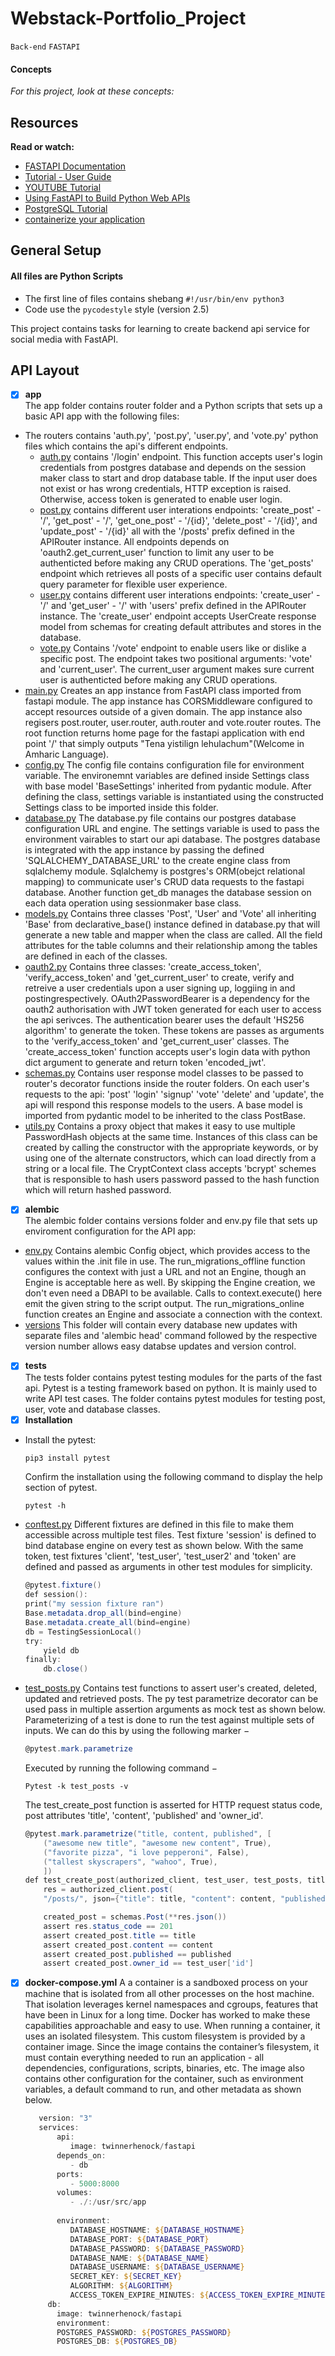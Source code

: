 # Webstack-Portfolio_Project

`Back-end` `FASTAPI`

#### Concepts

_For this project, look at these concepts:_

## Resources

**Read or watch:**

* [FASTAPI Documentation](https://fastapi.tiangolo.com)
* [Tutorial - User Guide](https://fastapi.tiangolo.com/tutorial/)
* [YOUTUBE Tutorial](https://www.youtube.com/watch?v=0sOvCWFmrtA&ab_channel=freeCodeCamp.org)
* [Using FastAPI to Build Python Web APIs](https://realpython.com/fastapi-python-web-apis/)
* [PostgreSQL Tutorial](https://www.postgresqltutorial.com/)
* [containerize your application](https://docs.docker.com/get-started/)

## General Setup

#### All files are Python Scripts

* The first line of files contains shebang `#!/usr/bin/env python3`
* Code use the `pycodestyle` style (version 2.5)

This project contains tasks for learning to create backend api service for social media with FastAPI.

## API Layout

+ [x]  **app**<br/> The app folder contains router folder and a Python scripts that sets up a basic API app with the following files:
  + The routers contains 'auth.py', 'post.py', 'user.py', and 'vote.py' python files which contains the api's different endpoints.
    + [auth.py](https://github.com/twinnerhenock/Webstack-Portfolio_Project/blob/main/app/routers/auth.py) contains '/login' endpoint. This function accepts user's login credentials from postgres database and depends on the	session maker class to start and drop database table. If the input user does not exist or has wrong credentials, HTTP exception is raised. Otherwise, access token is generated to enable user login.
    + [post.py](https://github.com/twinnerhenock/Webstack-Portfolio_Project/blob/main/app/routers/post.py) contains different user interations endpoints: 'create_post' - '/', 'get_post' - '/', 'get_one_post' - '/{id}', 'delete_post' - '/{id}', and 'update_post' - '/{id}' all with the '/posts' prefix defined in the APIRouter instance. All endpoints depends on 'oauth2.get_current_user' function to limit any user to be authenticted before making any CRUD operations. The 'get_posts' endpoint which retrieves all posts of a specific user contains default query parameter for flexible user experience.   
    + [user.py](https://github.com/twinnerhenock/Webstack-Portfolio_Project/blob/main/app/routers/user.py) contains different user interations endpoints: 'create_user' - '/' and 'get_user' - '/' with 'users' prefix defined in the APIRouter instance. The 'create_user' endpoint accepts UserCreate response model from schemas for creating default attributes and stores in the database. 
    + [vote.py](https://github.com/twinnerhenock/Webstack-Portfolio_Project/blob/main/app/routers/vote.py) Contains '/vote' endpoint to enable users like or dislike a specific post. The endpoint takes two positional arguments: 'vote' and 'current_user'. The current_user argument makes sure current user is  authenticted before making any CRUD operations. 
  + [main.py](https://github.com/twinnerhenock/Webstack-Portfolio_Project/blob/main/app/main.py) Creates an app instance from FastAPI class imported from fastapi module. The app instance has CORSMiddleware configured to accept resources outside of a given domain. The app instance also regisers post.router, user.router, auth.router and vote.router routes. The root function returns home page for the fastapi application with end point '/' that simply outputs "Tena yistilign lehulachum"(Welcome in Amharic Language).
  + [config.py](https://github.com/twinnerhenock/Webstack-Portfolio_Project/blob/main/app/config.py) The config file contains configuration file for environment variable. The environemnt variables are defined inside Settings class with base model 'BaseSettings' inherited from pydantic module. After defining the class, settings variable is instantiated using the constructed Settings class to be imported inside this folder.
  + [database.py](https://github.com/twinnerhenock/Webstack-Portfolio_Project/blob/main/app/database.py) The database.py file contains our postgres database configuration URL and engine. The settings variable is used to pass the environment vairables to start our api database. The postgres database is integrated with the app instance by passing the defined 'SQLALCHEMY_DATABASE_URL' to the create engine class from sqlalchemy module. Sqlalchemy is postgres's ORM(obejct relational mapping) to communicate user's CRUD data requests to the fastapi database. Another function get_db manages the database session on each data operation using sessionmaker base class.
  + [models.py](https://github.com/twinnerhenock/Webstack-Portfolio_Project/blob/main/app/models.py) Contains three classes 'Post', 'User' and 'Vote' all inheriting 'Base' from declarative_base() instance defined in database.py that will generate a new table and mapper when the class are called. All the field attributes for the table columns and their relationship among the tables are defined in each of the classes.
  + [oauth2.py](https://github.com/twinnerhenock/Webstack-Portfolio_Project/blob/main/app/oauth2.py) Contains three classes: 'create_access_token', 'verify_access_token' and 'get_current_user' to create, verify and retreive a user credentials upon a user signing up, loggiing in and postingrespectively. OAuth2PasswordBearer is a dependency for the oauth2 authorisation with JWT token generated for each user to access the api serivces. The authentication bearer uses the default 'HS256 algorithm' to generate the token. These tokens are passes as arguments to the 'verify_access_token' and 'get_current_user' classes. The 'create_access_token' function accepts user's login data with python dict argument to generate and return token 'encoded_jwt'.
  + [schemas.py](https://github.com/twinnerhenock/Webstack-Portfolio_Project/blob/main/app/schemas.py) Contains user response model classes to be passed to router's decorator functions inside the router folders. On each user's requests to the api: 'post' 'login' 'signup' 'vote' 'delete' and 'update', the api will respond this response models to the users. A base model is imported from pydantic model to be inherited to the class PostBase. 
  + [utils.py](https://github.com/twinnerhenock/Webstack-Portfolio_Project/blob/main/app/utils.py) Contains a proxy object that makes it easy to use multiple PasswordHash objects at the same time. Instances of this class can be created by calling the constructor with the appropriate keywords, or by using one of the alternate constructors, which can load directly from a string or a local file. The CryptContext class accepts 'bcrypt' schemes that is responsible to hash users password passed to the hash function which will return hashed password.
       
+ [x]  **alembic**<br/> The alembic folder contains versions folder and env.py file that sets up enviroment configuration for the API app:
  + [env.py](https://github.com/twinnerhenock/Webstack-Portfolio_Project/blob/main/alembic/env.py) Contains alembic Config object, which provides
access to the values within the .init file in use. The run_migrations_offline function configures the context with just a URL and not an Engine, though an Engine is acceptable here as well. By skipping the Engine creation, we don't even need a DBAPI to be available. Calls to context.execute() here emit the given string to the script output. The run_migrations_online function creates an Engine and associate a connection with the context.
  + [versions](https://github.com/twinnerhenock/Webstack-Portfolio_Project/tree/main/alembic/versions) This folder will contain every database new updates with separate files and 'alembic head' command followed by the respective version number allows easy databse updates and version control. 
   
+ [x]  **tests**<br/> The tests folder contains pytest testing modules for the parts of the fast api. Pytest is a testing framework based on python. It is mainly used to write API test cases. The folder contains pytest modules for testing post, user, vote and database classes.
  + [x] **Installation**<br/>
  + Install the pytest:
    ```powershell
    pip3 install pytest
    ```
    Confirm the installation using the following command to display the help section of pytest.
    ```
    pytest -h
    ```
  + [conftest.py](https://github.com/twinnerhenock/Webstack-Portfolio_Project/blob/main/tests/conftest.py) Different fixtures are defined in this file to make them accessible across multiple test files. Test fixture 'session' is defined to bind database engine on every test as shown below. With the same token, test fixtures 'client', 'test_user', 'test_user2' and 'token' are defined and passed as arguments in other test modules for simplicity.
    ```powershell
    @pytest.fixture()
    def session():
    print("my session fixture ran")
    Base.metadata.drop_all(bind=engine)
    Base.metadata.create_all(bind=engine)
    db = TestingSessionLocal()
    try:
        yield db
    finally:
        db.close()
    ```
    
   + [test_posts.py](https://github.com/twinnerhenock/Webstack-Portfolio_Project/blob/main/tests/test_posts.py) Contains test functions to assert user's created, deleted, updated and retrieved posts. The py test parametrize decorator can be used pass in multiple assertion arguments as mock test as shown below. Parameterizing of a test is done to run the test against multiple sets of inputs. We can do this by using the following marker −
     ```powershell
     @pytest.mark.parametrize
     ```
     Executed by running the following command −
     ```
     Pytest -k test_posts -v
     ```
     The test_create_post function is asserted for HTTP request status code, post attributes 'title', 'content', 'published' and 'owner_id'.

     ```powershell
     @pytest.mark.parametrize("title, content, published", [
         ("awesome new title", "awesome new content", True),
         ("favorite pizza", "i love pepperoni", False),
         ("tallest skyscrapers", "wahoo", True),
         ])
     def test_create_post(authorized_client, test_user, test_posts, title, content, published):
         res = authorized_client.post(
         "/posts/", json={"title": title, "content": content, "published": published})

         created_post = schemas.Post(**res.json())
         assert res.status_code == 201
         assert created_post.title == title
         assert created_post.content == content
         assert created_post.published == published
         assert created_post.owner_id == test_user['id']
     ```
  

+ [x] **docker-compose.yml**
  A a container is a sandboxed process on your machine that is isolated from all other processes on the host machine. That isolation leverages kernel namespaces and cgroups, features that have been in Linux for a long time. Docker has worked to make these capabilities approachable and easy to use. When running a container, it uses an isolated filesystem. This custom filesystem is provided by a container image. Since the image contains the container’s filesystem, it must contain everything needed to run an application - all dependencies, configurations, scripts, binaries, etc. The image also contains other configuration for the container, such as environment variables, a default command to run, and other metadata as shown below.
  ```powershell
     version: "3"
     services: 
         api:
            image: twinnerhenock/fastapi
         depends_on:
            - db
         ports:
            - 5000:8000  
         volumes:
            - ./:/usr/src/app
            
         environment:
            DATABASE_HOSTNAME: ${DATABASE_HOSTNAME}
            DATABASE_PORT: ${DATABASE_PORT}
            DATABASE_PASSWORD: ${DATABASE_PASSWORD}
            DATABASE_NAME: ${DATABASE_NAME}
            DATABASE_USERNAME: ${DATABASE_USERNAME}
            SECRET_KEY: ${SECRET_KEY}
            ALGORITHM: ${ALGORITHM}
            ACCESS_TOKEN_EXPIRE_MINUTES: ${ACCESS_TOKEN_EXPIRE_MINUTES}  
       db:   
         image: twinnerhenock/fastapi
         environment:
         POSTGRES_PASSWORD: ${POSTGRES_PASSWORD}
         POSTGRES_DB: ${POSTGRES_DB}
  ```
        
